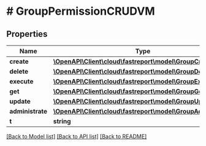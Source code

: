 # # GroupPermissionCRUDVM

## Properties

Name | Type | Description | Notes
------------ | ------------- | ------------- | -------------
**create** | [**\OpenAPI\Client\cloud\fastreport\model\GroupCreate**](GroupCreate.md) |  | [optional]
**delete** | [**\OpenAPI\Client\cloud\fastreport\model\GroupDelete**](GroupDelete.md) |  | [optional]
**execute** | [**\OpenAPI\Client\cloud\fastreport\model\GroupExecute**](GroupExecute.md) |  | [optional]
**get** | [**\OpenAPI\Client\cloud\fastreport\model\GroupGet**](GroupGet.md) |  | [optional]
**update** | [**\OpenAPI\Client\cloud\fastreport\model\GroupUpdate**](GroupUpdate.md) |  | [optional]
**administrate** | [**\OpenAPI\Client\cloud\fastreport\model\GroupAdministrate**](GroupAdministrate.md) |  | [optional]
**t** | **string** |  |

[[Back to Model list]](../../README.md#models) [[Back to API list]](../../README.md#endpoints) [[Back to README]](../../README.md)
